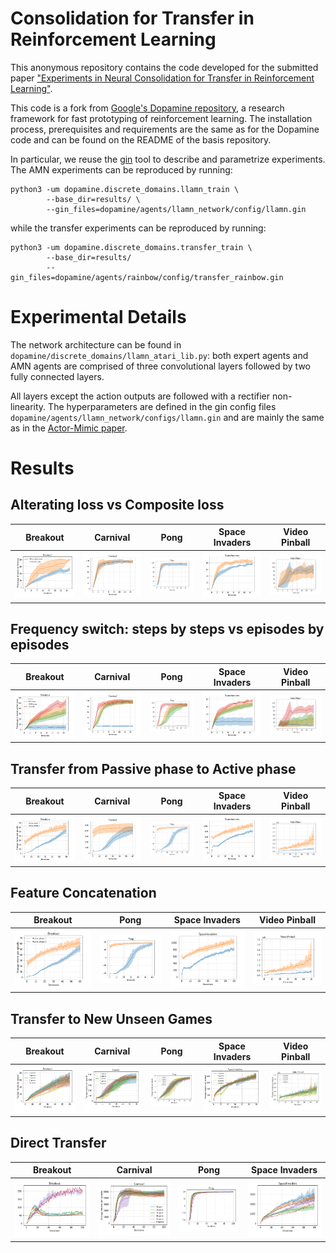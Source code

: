 
# Consolidation for Transfer in Reinforcement Learning

This anonymous repository contains the code developed for the submitted paper ["Experiments in Neural Consolidation for Transfer in Reinforcement Learning"](paper_link).

This code is a fork from [Google's Dopamine repository](dopamine), a research framework for fast prototyping of reinforcement learning.
The installation process, prerequisites and requirements are the same as for the Dopamine code and can be found on the README of the basis repository.

In particular, we reuse the [gin](gin-config) tool to describe and parametrize experiments.
The AMN experiments can be reproduced by running:

```
python3 -um dopamine.discrete_domains.llamn_train \
        --base_dir=results/ \
        --gin_files=dopamine/agents/llamn_network/config/llamn.gin
```

while the transfer experiments can be reproduced by running:

```
python3 -um dopamine.discrete_domains.transfer_train \
        --base_dir=results/
        --gin_files=dopamine/agents/rainbow/config/transfer_rainbow.gin
```

# Experimental Details

The network architecture can be found in `dopamine/discrete_domains/llamn_atari_lib.py`: both expert agents and AMN agents are comprised of three convolutional layers followed by two fully connected layers.

All layers except the action outputs are followed with a rectifier non-linearity.
The hyperparameters are defined in the gin config files `dopamine/agents/llamn_network/configs/llamn.gin` and are mainly the same as in the [Actor-Mimic paper](AMN).


# Results

## Alterating loss vs Composite loss

| Breakout | Carnival | Pong | Space Invaders | Video Pinball |
| :------: | :------: | :--: | :------------: | :-----------: |
| ![](figs/CompositeLoss/Breakout.png) | ![](figs/CompositeLoss/Carnival.png) | ![](figs/CompositeLoss/Pong.png) | ![](figs/CompositeLoss/SpaceInvaders.png) | ![](figs/CompositeLoss/VideoPinball.png) |


## Frequency switch: steps by steps vs episodes by episodes

| Breakout | Carnival | Pong | Space Invaders | Video Pinball |
| :------: | :------: | :--: | :------------: | :-----------: |
| ![](figs/BySteps/Breakout.png) | ![](figs/BySteps/Carnival.png) | ![](figs/BySteps/Pong.png) | ![](figs/BySteps/SpaceInvaders.png) | ![](figs/BySteps/VideoPinball.png) |


## Transfer from Passive phase to Active phase

| Breakout | Carnival | Pong | Space Invaders | Video Pinball |
| :------: | :------: | :--: | :------------: | :-----------: |
| ![](figs/PassiveToActive/Breakout.png) | ![](figs/PassiveToActive/Carnival.png) | ![](figs/PassiveToActive/Pong.png) | ![](figs/PassiveToActive/SpaceInvaders.png) | ![](figs/PassiveToActive/VideoPinball.png) |


## Feature Concatenation

| Breakout | Pong | Space Invaders | Video Pinball |
| :------: | :--: | :------------: | :-----------: |
| ![](figs/PassiveToActive/Breakout.png) | ![](figs/PassiveToActive/Pong.png) | ![](figs/PassiveToActive/SpaceInvaders.png) | ![](figs/PassiveToActive/VideoPinball.png) |


## Transfer to New Unseen Games

| Breakout | Carnival | Pong | Space Invaders | Video Pinball |
| :------: | :------: | :--: | :------------: | :-----------: |
| ![](figs/NewGame/Breakout.png) | ![](figs/NewGame/Carnival.png) | ![](figs/NewGame/Pong.png) | ![](figs/NewGame/SpaceInvaders.png) | ![](figs/NewGame/VideoPinball.png) |


## Direct Transfer

| Breakout | Carnival | Pong | Space Invaders |
| :------: | :------: | :--: | :------------: |
| ![](figs/DirectTransfer/Breakout.png) | ![](figs/DirectTransfer/Carnival.png) | ![](figs/DirectTransfer/Pong.png) | ![](figs/DirectTransfer/SpaceInvaders.png) |


[dopamine]: https://github.com/google/dopamine
[AMN]: https://arxiv.org/abs/1511.06342
[gin-config]: https://github.com/google/gin-config
[paper_link]:https://

